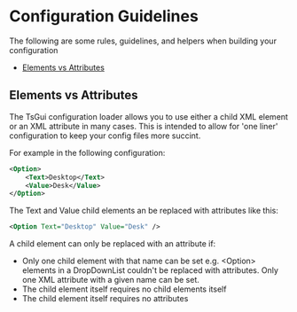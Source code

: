 # Configuration Guidelines

The following are some rules, guidelines, and helpers when building your configuration

* [Elements vs Attributes](#elements-vs-attributes)


## Elements vs Attributes
The TsGui configuration loader allows you to use either a child XML element or an XML attribute in many cases. This is intended to allow for 'one liner' configuration to keep your config files more succint. 

For example in the following configuration:

```xml
<Option>
    <Text>Desktop</Text>
    <Value>Desk</Value>
</Option>
```

The Text and Value child elements an be replaced with attributes like this:
```xml
<Option Text="Desktop" Value="Desk" />
```

A child element can only be replaced with an attribute if:
* Only one child element with that name can be set e.g. \<Option> elements in a DropDownList couldn't be replaced with attributes. Only one XML attribute with a given name can be set.
* The child element itself requires no child elements itself
* The child element itself requires no attributes